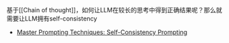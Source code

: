 基于[[Chain of thought]]，如何让LLM在较长的思考中得到正确结果呢？那么就需要让LLM拥有self-consistency


- [Master Prompting Techniques: Self-Consistency Prompting](https://www.promptengineering.org/self-consistency-prompting/)












